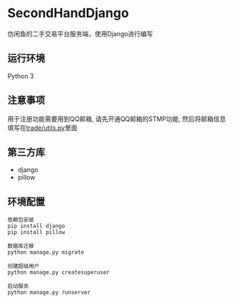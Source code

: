 # SecondHandDjango
仿闲鱼的二手交易平台服务端，使用Django进行编写

## 运行环境
Python 3

## 注意事项
用于注册功能需要用到QQ邮箱, 请先开通QQ邮箱的STMP功能, 然后将邮箱信息填写在[trade/utils.py](https://github.com/zstu-lly/SecondHandDjango/blob/6a69b92576dc3005e87ca6dc6d1513a3fd1c0897/trade/utils.py#L12)里面

## 第三方库
- django
- pillow

## 环境配置
``` 
依赖包安装
pip install django
pip install pillow

数据库迁移
python manage.py migrate

创建超级用户
python manage.py createsuperuser

启动服务
python manage.py runserver
```





